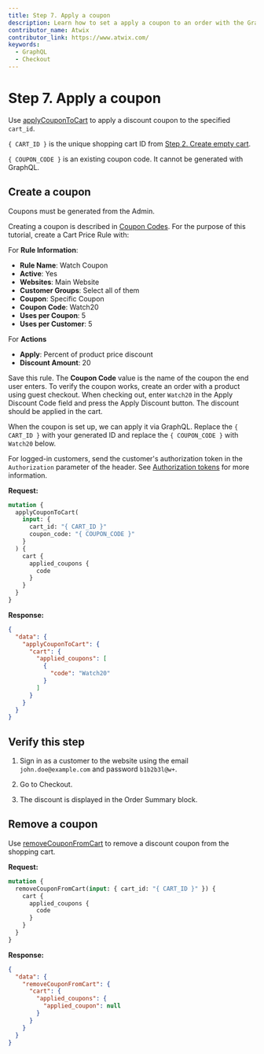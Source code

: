 ```yaml
---
title: Step 7. Apply a coupon
description: Learn how to set a apply a coupon to an order with the GraphQL API.
contributor_name: Atwix
contributor_link: https://www.atwix.com/
keywords:
  - GraphQL
  - Checkout
---
```


# Step 7. Apply a coupon

Use [applyCouponToCart](apply-coupon.md) to apply a discount coupon to the specified `cart_id`.

`{ CART_ID }` is the unique shopping cart ID from [Step 2. Create empty cart](../../tutorials/checkout/add-product-to-cart.md).

`{ COUPON_CODE }` is an existing coupon code. It cannot be generated with GraphQL.

## Create a coupon

Coupons must be generated from the Admin.

Creating a coupon is described in [Coupon Codes](https://experienceleague.adobe.com/en/docs/commerce-admin/marketing/promotions/cart-rules/price-rules-cart-coupon).
For the purpose of this tutorial, create a Cart Price Rule with:

For **Rule Information**:

-  **Rule Name**: Watch Coupon
-  **Active**: Yes
-  **Websites**: Main Website
-  **Customer Groups**: Select all of them
-  **Coupon**: Specific Coupon
-  **Coupon Code**: Watch20
-  **Uses per Coupon**: 5
-  **Uses per Customer**: 5

For **Actions**

-  **Apply**: Percent of product price discount
-  **Discount Amount**: 20

Save this rule.
The **Coupon Code** value is the name of the coupon the end user enters.
To verify the coupon works, create an order with a product using guest checkout.
When checking out, enter `Watch20` in the Apply Discount Code field and press the Apply Discount button.
The discount should be applied in the cart.

When the coupon is set up, we can apply it via GraphQL. Replace the `{ CART_ID }` with your generated ID and replace the `{ COUPON_CODE }` with `Watch20` below.

For logged-in customers, send the customer's authorization token in the `Authorization` parameter of the header. See [Authorization tokens](../../usage/authorization-tokens.md) for more information.

**Request:**

```graphql
mutation {
  applyCouponToCart(
    input: {
      cart_id: "{ CART_ID }"
      coupon_code: "{ COUPON_CODE }"
    }
  ) {
    cart {
      applied_coupons {
        code
      }
    }
  }
}
```

**Response:**

```json
{
  "data": {
    "applyCouponToCart": {
      "cart": {
        "applied_coupons": [
          {
            "code": "Watch20"
          }
        ]
      }
    }
  }
}
```

## Verify this step

1. Sign in as a customer to the website using the email `john.doe@example.com` and password `b1b2b3l@w+`.

1. Go to Checkout.

1. The discount is displayed in the Order Summary block.

## Remove a coupon

Use [removeCouponFromCart](../../schema/cart/mutations/remove-coupon.md) to remove a discount coupon from the shopping cart.

**Request:**

```graphql
mutation {
  removeCouponFromCart(input: { cart_id: "{ CART_ID }" }) {
    cart {
      applied_coupons {
        code
      }
    }
  }
}
```

**Response:**

```json
{
  "data": {
    "removeCouponFromCart": {
      "cart": {
        "applied_coupons": {
          "applied_coupon": null
        }
      }
    }
  }
}
```
